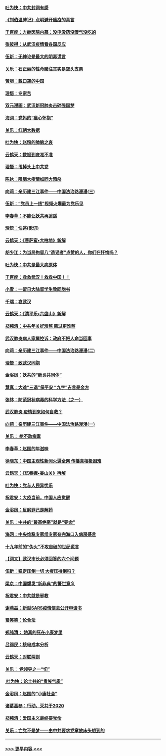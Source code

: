 #### [吐为快：中共封网有感](../pages/nsc993/n11852575.md?t=02080522) 
#### [《刘伯温碑记》点明避开瘟疫的真言](../pages/nsc993/n11852128.md?t=02080522) 
#### [千百度：方舱医院内幕：没电没药没暖气没吃的](../pages/nsc993/n11850211.md?t=02080522) 
#### [张彼得：从武汉疫情看各国反应](../pages/nsc993/n11850102.md?t=02080522) 
#### [伍新：无神论是最大的阴毒谎言](../pages/nsc993/n11846129.md?t=02080522) 
#### [关乐：石正丽的性命赌注其实是空头支票](../pages/nsc993/n11846109.md?t=02080522) 
#### [苦胆：戴口罩的中国](../pages/nsc993/n11845576.md?t=02080522) 
#### [理悟：专家苦](../pages/nsc993/n11845564.md?t=02080522) 
#### [双元漫画：武汉新冠肺炎击碎强国梦](../pages/nsc993/n11843320.md?t=02080522) 
#### [海网：党妈的“瘟心怀抱”](../pages/nsc993/n11840740.md?t=02080522) 
#### [关乐：红朝大数据](../pages/nsc993/n11840675.md?t=02080522) 
#### [吐为快：赵粉的肺腑之哀](../pages/nsc993/n11840618.md?t=02080522) 
#### [云鹤天：数据到底准不准](../pages/nsc993/n11840325.md?t=02080522) 
#### [理悟：甩掉头上中共党](../pages/nsc993/n11838826.md?t=02080522) 
#### [陈达：隐瞒大疫情如同大暗杀](../pages/nsc993/n11838771.md?t=02080522) 
#### [向莉：亲历建三江事件——中国法治路漫漫(三)](../pages/nsc993/n11831825.md?t=02080522) 
#### [伍新：“党员上一线”视频火爆最为党乐见](../pages/nsc993/n11838200.md?t=02080522) 
#### [李春草：不能让妖共再逍遥](../pages/nsc993/n11838102.md?t=02080522) 
#### [理悟：快逃(歌词)](../pages/nsc993/n11838083.md?t=02080522) 
#### [云鹤天：《菩萨蛮▪大柏地》新解](../pages/nsc993/n11838059.md?t=02080522) 
#### [胡少江：为当局拘留八“造谣者”点赞的人，你们在忏悔吗？](../pages/nsc993/n11836801.md?t=02080522) 
#### [吐为快：中共是最大病原体](../pages/nsc993/n11836748.md?t=02080522) 
#### [千百度：救救武汉！救救中国！！](../pages/nsc993/n11836145.md?t=02080522) 
#### [小雪：一留日大陆留学生致同胞书](../pages/nsc993/n11834624.md?t=02080522) 
#### [千瑞：哀武汉](../pages/nsc993/n11833647.md?t=02080522) 
#### [云鹤天：《清平乐▪六盘山》新解](../pages/nsc993/n11833611.md?t=02080522) 
#### [郑纯清：中共年关好难熬 熬过更难熬](../pages/nsc993/n11833489.md?t=02080522) 
#### [武汉肺炎病人家属控诉：政府不把人命当回事](../pages/nsc993/n11833205.md?t=02080522) 
#### [向莉：亲历建三江事件——中国法治路漫漫(二)](../pages/nsc993/n11829102.md?t=02080522) 
#### [理悟：致武汉同胞](../pages/nsc993/n11831522.md?t=02080522) 
#### [金浴凤：妖共的“肺炎共同体”](../pages/nsc993/n11829448.md?t=02080522) 
#### [慧真：大难“三退”保平安 “九字”吉言是金方](../pages/nsc993/n11829501.md?t=02080522) 
#### [张林：防范冠状病毒的科学方法（之一）](../pages/nsc993/n11828618.md?t=02080522) 
#### [武汉肺炎 疫情到来如何自救？](../pages/nsc993/n11827632.md?t=02080522) 
#### [向莉：亲历建三江事件——中国法治路漫漫(一)](../pages/nsc993/n11827190.md?t=02080522) 
#### [关乐： 枪不敌病毒](../pages/nsc993/n11826746.md?t=02080522) 
#### [李春草：赵国的年滋味](../pages/nsc993/n11826321.md?t=02080522) 
#### [徐晓东：中国主观性新闻火遍全网 传播真相极困难](../pages/nsc993/n11826508.md?t=02080522) 
#### [云鹤天：《忆秦娥▪娄山关》再解](../pages/nsc993/n11824682.md?t=02080522) 
#### [吐为快：党与人民异忧乐](../pages/nsc993/n11824660.md?t=02080522) 
#### [祝君安：大疫当前，中国人应觉醒](../pages/nsc993/n11821946.md?t=02080522) 
#### [金浴凤：反躬罪己是解药](../pages/nsc993/n11820280.md?t=02080522) 
#### [关乐：中共的“最高绝密”就是“要命”](../pages/nsc993/n11816946.md?t=02080522) 
#### [海网：中央维稳专家组专家夸完海口入病房感言](../pages/nsc993/n11815138.md?t=02080522) 
#### [十九年前的“伪火”不攻自破的世纪谎言](../pages/nsc993/n11813238.md?t=02080522) 
#### [【网文】武汉市长必须回答的六个问题](../pages/nsc993/n11813848.md?t=02080522) 
#### [伍新：稳定压倒一切 大疫压得倒吗？](../pages/nsc993/n11812634.md?t=02080522) 
#### [梁京：中国爆发“新非典”的警世意义](../pages/nsc993/n11812554.md?t=02080522) 
#### [祝君安：中共就是邪教](../pages/nsc993/n11812431.md?t=02080522) 
#### [谢燕益：新型SARS疫情信息公开申请书](../pages/nsc993/n11808840.md?t=02080522) 
#### [蜀笑笑：论合法](../pages/nsc993/n11808064.md?t=02080522) 
#### [郑纯清： 她真的死在小康梦里](../pages/nsc993/n11806623.md?t=02080522) 
#### [吕锡民：核电成本分析](../pages/nsc993/n11806284.md?t=02080522) 
#### [云鹤天：对联两则](../pages/nsc993/n11805957.md?t=02080522) 
#### [关乐： 党领导之一“切”](../pages/nsc993/n11804505.md?t=02080522) 
#### [ 吐为快：论土共的“贵族气质”](../pages/nsc993/n11804490.md?t=02080522) 
#### [金浴凤：赵国的“小康社会”](../pages/nsc993/n11804452.md?t=02080522) 
#### [诸葛高参：行动，灭共于2020](../pages/nsc993/n11804120.md?t=02080522) 
#### [郑纯清：爱国主义最终要党命](../pages/nsc993/n11802197.md?t=02080522) 
#### [关乐：亡党不是梦——由中共要求党章放床头想到的](../pages/nsc993/n11802156.md?t=02080522) 

----
#### [ >>> 更早内容 <<< ](../indexes/nsc993-earlier.md)
